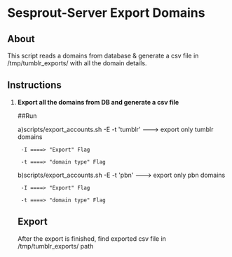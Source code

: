 # Sesprout-Server Export Domains

## About
This script reads a domains from database & generate a csv file in /tmp/tumblr_exports/ with all the domain details.

## Instructions

1. **Export all the domains from DB and generate a csv file**
	
	##Run

	a)scripts/export_accounts.sh -E -t 'tumblr'  ---> export only tumblr domains

		-I ====> "Export" Flag

		-t ====> "domain type" Flag

	b)scripts/export_accounts.sh -E -t 'pbn'  ---> export only pbn domains

		-I ====> "Export" Flag

		-t ====> "domain type" Flag 	

   ## Export
   After the export is finished, find exported csv file in /tmp/tumblr_exports/ path

